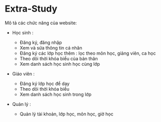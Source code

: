 # Extra-Study

Mô tả các chức năng của website:

- Học sinh :
  + Đăng ký, đăng nhập
  + Xem và sửa thông tin cá nhân
  + Đăng ký các lớp học thêm : lọc theo môn học, giảng viên, ca học
  + Theo dõi thời khóa biểu của bản thân
  + Xem danh sách học sinh học cùng lớp

- Giáo viên :
  + Đăng ký lớp học để dạy
  + Theo dõi thời khóa biểu
  + Xem danh sách học sinh trong lớp
  
- Quản lý :
  + Quản lý tài khoản, lớp học, môn học, giờ học
